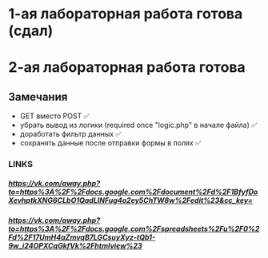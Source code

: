 #  1-ая лабораторная работа готова (сдал)  #
#  2-ая лабораторная работа готова  #
## Замечания ##

*	GET вместо POST ✅
*	убрать вывод из логики (required once "logic.php" в начале файла) ✅
*	доработать фильтр данных ✅
*   сохранять данные после отправки формы в полях ✅

### LINKS ###
##### https://vk.com/away.php?to=https%3A%2F%2Fdocs.google.com%2Fdocument%2Fd%2F1BfyfDoXevhptkXNG6CLbO1QadLINFug4o2ey5ChTW8w%2Fedit%23&cc_key= ##### 

##### https://vk.com/away.php?to=https%3A%2F%2Fdocs.google.com%2Fspreadsheets%2Fu%2F0%2Fd%2F17UmH4aZmvqB7LGCsuyXyz-tQb1-9w_i24OPXCqGkfVk%2Fhtmlview%23 ##### 
